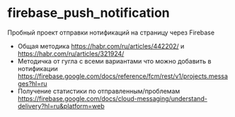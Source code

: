 # firebase_push_notification
Пробный проект отправки нотификаций на страницу через Firebase  
* Общая методика https://habr.com/ru/articles/442202/ и https://habr.com/ru/articles/321924/  
* Методичка от гугла с всеми вариантами что можно добавить в нотификации https://firebase.google.com/docs/reference/fcm/rest/v1/projects.messages?hl=ru  
* Получение статистики по отправленным/проблемам https://firebase.google.com/docs/cloud-messaging/understand-delivery?hl=ru&platform=web  

